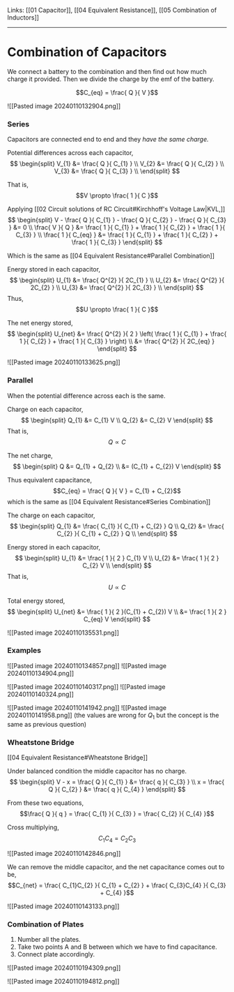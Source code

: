 Links: [[01 Capacitor]], [[04 Equivalent Resistance]], [[05 Combination of Inductors]]
___
# Combination of Capacitors
We connect a battery to the combination and then find out how much charge it provided. Then we divide the charge by the emf of the battery. 

$$C_{eq} = \frac{ Q }{ V }$$

![[Pasted image 20240110132904.png]]

### Series
Capacitors are connected end to end and they *have the same charge.* 

Potential differences across each capacitor,
$$
\begin{split}
V_{1} &= \frac{ Q }{ C_{1} } \\
V_{2} &= \frac{ Q }{ C_{2} } \\
V_{3} &= \frac{ Q }{ C_{3} } \\
\end{split}
$$

That is,
$$V \propto \frac{ 1 }{ C }$$

Applying [[02 Circuit solutions of RC Circuit#Kirchhoff's Voltage Law|KVL,]]
$$
\begin{split}
V - \frac{ Q }{ C_{1} } - \frac{ Q }{ C_{2} } - \frac{ Q }{ C_{3} } &= 0 \\
\frac{ V }{ Q } &= \frac{ 1 }{ C_{1} } + \frac{ 1 }{ C_{2} } + \frac{ 1 }{ C_{3} } \\
\frac{ 1 }{ C_{eq} } &= \frac{ 1 }{ C_{1} } + \frac{ 1 }{ C_{2} } + \frac{ 1 }{ C_{3} } 
\end{split}
$$

Which is the same as [[04 Equivalent Resistance#Parallel Combination]]

Energy stored in each capacitor,
$$
\begin{split}
U_{1} &= \frac{ Q^{2} }{ 2C_{1} } \\
U_{2} &= \frac{ Q^{2} }{ 2C_{2} } \\
U_{3} &= \frac{ Q^{2} }{ 2C_{3} } \\
\end{split}
$$
Thus,
$$U \propto \frac{ 1 }{ C }$$

The net energy stored,
$$
\begin{split}
U_{net} &= \frac{ Q^{2} }{ 2 } \left( \frac{ 1 }{ C_{1} } + \frac{ 1 }{ C_{2} } + \frac{ 1 }{ C_{3} } \right) \\
&= \frac{ Q^{2} }{ 2C_{eq} }
\end{split}
$$

![[Pasted image 20240110133625.png]]

### Parallel 
When the potential difference across each is the same. 

Charge on each capacitor,
$$
\begin{split}
Q_{1} &= C_{1} V \\
Q_{2} &= C_{2} V
\end{split}
$$
That is,
$$Q \propto C$$

The net charge,
$$
\begin{split}
Q &= Q_{1} + Q_{2} \\
&= (C_{1} + C_{2}) V 
\end{split}
$$

Thus equivalent capacitance,
$$C_{eq} = \frac{ Q }{ V } = C_{1} + C_{2}$$
which is the same as [[04 Equivalent Resistance#Series Combination]]

The charge on each capacitor,
$$
\begin{split}
Q_{1} &= \frac{ C_{1} }{ C_{1} + C_{2} } Q \\
Q_{2} &= \frac{ C_{2} }{ C_{1} + C_{2} } Q \\
\end{split}
$$

Energy stored in each capacitor,
$$
\begin{split}
U_{1} &= \frac{ 1 }{ 2 } C_{1} V \\
U_{2} &= \frac{ 1 }{ 2 } C_{2} V \\
\end{split}
$$
That is,
$$U \propto C$$

Total energy stored,
$$
\begin{split}
U_{net} &= \frac{ 1 }{ 2 }(C_{1} + C_{2}) V \\
&= \frac{ 1 }{ 2 } C_{eq} V
\end{split}
$$

![[Pasted image 20240110135531.png]]

### Examples
![[Pasted image 20240110134857.png]]
![[Pasted image 20240110134904.png]]

![[Pasted image 20240110140317.png]]
![[Pasted image 20240110140324.png]]

![[Pasted image 20240110141942.png]]
![[Pasted image 20240110141958.png]]
(the values are wrong for $Q_{1}$ but the concept is the same as previous question)

### Wheatstone Bridge 
[[04 Equivalent Resistance#Wheatstone Bridge]]

Under balanced condition the middle capacitor has no charge.
$$
\begin{split}
V - x = \frac{ Q }{ C_{1} } &= \frac{ q }{ C_{3} } \\
x = \frac{ Q }{ C_{2} } &= \frac{ q }{ C_{4} } 
\end{split}
$$

From these two equations,
$$\frac{ Q }{ q } = \frac{ C_{1} }{ C_{3} } = \frac{ C_{2} }{ C_{4} }$$

Cross multiplying,
$$C_{1}C_{4} = C_{2}C_{3}$$

![[Pasted image 20240110142846.png]]

We can remove the middle capacitor, and the net capacitance comes out to be,
$$C_{net} = \frac{ C_{1}C_{2} }{ C_{1} + C_{2} } + \frac{ C_{3}C_{4} }{ C_{3} + C_{4} }$$

![[Pasted image 20240110143133.png]]

### Combination of Plates 
1. Number all the plates. 
2. Take two points A and B between which we have to find capacitance. 
3. Connect plate accordingly.

![[Pasted image 20240110194309.png]]

![[Pasted image 20240110194812.png]]